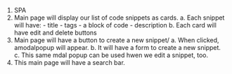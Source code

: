 1. SPA
2. Main page will display our list of code snippets as cards. 
    a. Each snippet will have:
        - title
        - tags
        - a block of code
        - description 
    b. Each card will have edit and delete buttons 
3. Main page will have a button to create a new snippet/ 
    a. When clicked, amodalpopup will appear. 
    b. It will have a form to create a new snippet. 
    c. This same mdal popup can be used hwen we edit a snippet, too. 
4. This main page will have a search bar. 
